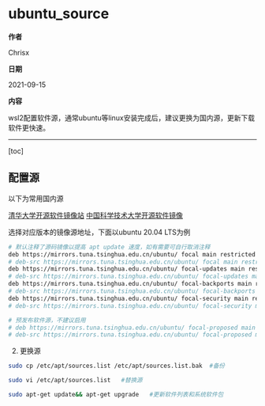 # ubuntu_source

**作者**

Chrisx

**日期**

2021-09-15

**内容**

wsl2配置软件源，通常ubuntu等linux安装完成后，建议更换为国内源，更新下载软件更快速。

----

[toc]

## 配置源

以下为常用国内源

[清华大学开源软件镜像站](https://mirrors.tuna.tsinghua.edu.cn/help/ubuntu/)
[中国科学技术大学开源软件镜像](https://mirrors.ustc.edu.cn/repogen/)

选择对应版本的镜像源地址，下面以ubuntu 20.04 LTS为例

```sh ubuntu 20.04
# 默认注释了源码镜像以提高 apt update 速度，如有需要可自行取消注释
deb https://mirrors.tuna.tsinghua.edu.cn/ubuntu/ focal main restricted universe multiverse
# deb-src https://mirrors.tuna.tsinghua.edu.cn/ubuntu/ focal main restricted universe multiverse
deb https://mirrors.tuna.tsinghua.edu.cn/ubuntu/ focal-updates main restricted universe multiverse
# deb-src https://mirrors.tuna.tsinghua.edu.cn/ubuntu/ focal-updates main restricted universe multiverse
deb https://mirrors.tuna.tsinghua.edu.cn/ubuntu/ focal-backports main restricted universe multiverse
# deb-src https://mirrors.tuna.tsinghua.edu.cn/ubuntu/ focal-backports main restricted universe multiverse
deb https://mirrors.tuna.tsinghua.edu.cn/ubuntu/ focal-security main restricted universe multiverse
# deb-src https://mirrors.tuna.tsinghua.edu.cn/ubuntu/ focal-security main restricted universe multiverse

# 预发布软件源，不建议启用
# deb https://mirrors.tuna.tsinghua.edu.cn/ubuntu/ focal-proposed main restricted universe multiverse
# deb-src https://mirrors.tuna.tsinghua.edu.cn/ubuntu/ focal-proposed main restricted universe multiverse
```

2. 更换源

```sh
sudo cp /etc/apt/sources.list /etc/apt/sources.list.bak  #备份

sudo vi /etc/apt/sources.list   #替换源

sudo apt-get update&& apt-get upgrade   #更新软件列表和系统软件包
```
